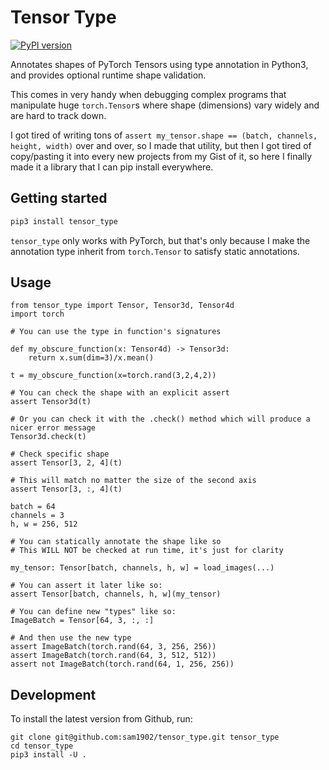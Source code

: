 # Tensor Type
[![PyPI version](https://badge.fury.io/py/tensor_type.svg)](https://badge.fury.io/py/tensor_type)

Annotates shapes of PyTorch Tensors using type annotation in Python3, and provides optional runtime shape validation.

This comes in very handy when debugging complex programs that manipulate huge `torch.Tensor`s where shape (dimensions) vary widely and are hard to track down.

I got tired of writing tons of `assert my_tensor.shape == (batch, channels, height, width)` over and over, so I made that utility, but then
I got tired of copy/pasting it into every new projects from my Gist of it, so here I finally made it a library that I can pip install everywhere.

## Getting started

```sh
pip3 install tensor_type
```

`tensor_type` only works with PyTorch, but that's only because I make the annotation type inherit from `torch.Tensor` to satisfy static annotations.


## Usage
```python3
from tensor_type import Tensor, Tensor3d, Tensor4d
import torch

# You can use the type in function's signatures

def my_obscure_function(x: Tensor4d) -> Tensor3d:
    return x.sum(dim=3)/x.mean()

t = my_obscure_function(x=torch.rand(3,2,4,2))

# You can check the shape with an explicit assert
assert Tensor3d(t)

# Or you can check it with the .check() method which will produce a nicer error message
Tensor3d.check(t)

# Check specific shape
assert Tensor[3, 2, 4](t)

# This will match no matter the size of the second axis
assert Tensor[3, :, 4](t)

batch = 64
channels = 3
h, w = 256, 512

# You can statically annotate the shape like so
# This WILL NOT be checked at run time, it's just for clarity

my_tensor: Tensor[batch, channels, h, w] = load_images(...)

# You can assert it later like so:
assert Tensor[batch, channels, h, w](my_tensor)

# You can define new "types" like so:
ImageBatch = Tensor[64, 3, :, :]

# And then use the new type
assert ImageBatch(torch.rand(64, 3, 256, 256))
assert ImageBatch(torch.rand(64, 3, 512, 512))
assert not ImageBatch(torch.rand(64, 1, 256, 256))
```

## Development

To install the latest version from Github, run:

```
git clone git@github.com:sam1902/tensor_type.git tensor_type
cd tensor_type
pip3 install -U .
```
